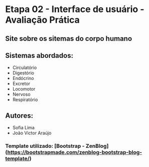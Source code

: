 # Etapa 02 - Interface de usuário - Avaliação Prática

## Site sobre os sitemas do corpo humano

## Sistemas abordados:
* Circulatório
* Digestório
* Endócrino
* Excretor
* Locomotor
* Nervoso
* Respiratório

## Autores:
* Sofia Lima
* João Victor Araújo

### Template utilizado: [Bootstrap - ZenBlog] (https://bootstrapmade.com/zenblog-bootstrap-blog-template/)
